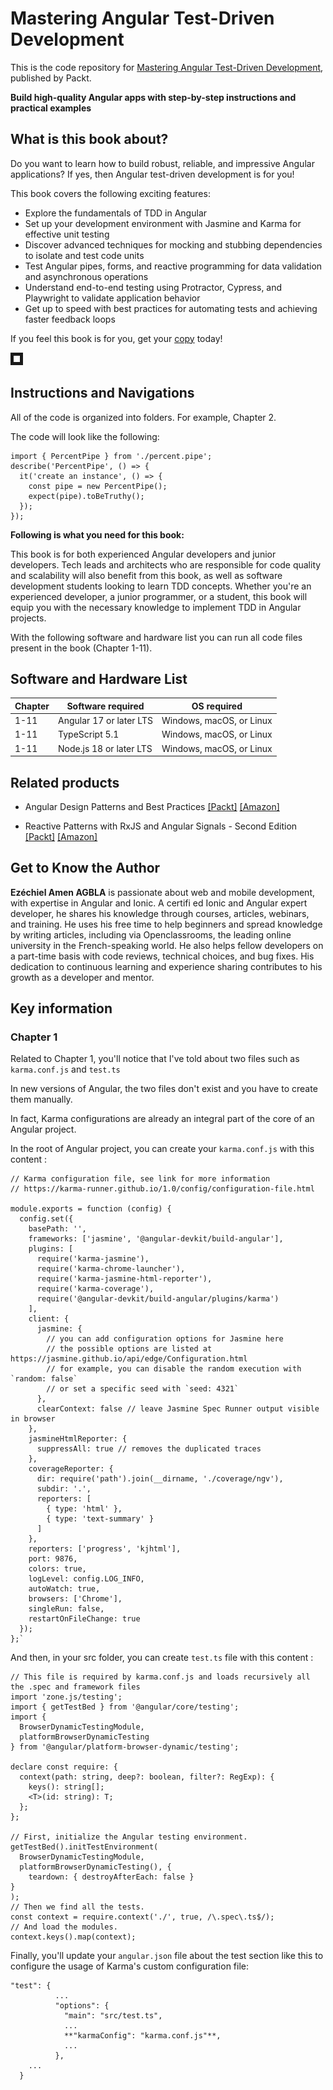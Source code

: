 # Mastering Angular Test-Driven Development

<a href="https://www.packtpub.com/en-us/product/mastering-angular-test-driven-development-9781805127932"><img src="https://content.packt.com/B21146/cover_image_small.jpg" alt="" height="256px" align="right"></a>

This is the code repository for [Mastering Angular Test-Driven Development](https://www.packtpub.com/en-us/product/mastering-angular-test-driven-development-9781805127932), published by Packt.

**Build high-quality Angular apps with step-by-step instructions and practical examples**

## What is this book about?
Do you want to learn how to build robust, reliable, and impressive Angular applications? If yes, then Angular test-driven development is for you!
	
This book covers the following exciting features:
* Explore the fundamentals of TDD in Angular
* Set up your development environment with Jasmine and Karma for effective unit testing
* Discover advanced techniques for mocking and stubbing dependencies to isolate and test code units
* Test Angular pipes, forms, and reactive programming for data validation and asynchronous operations
* Understand end-to-end testing using Protractor, Cypress, and Playwright to validate application behavior
* Get up to speed with best practices for automating tests and achieving faster feedback loops

If you feel this book is for you, get your [copy](https://www.amazon.com/dp/1805126083) today!

<a href="https://www.packtpub.com/?utm_source=github&utm_medium=banner&utm_campaign=GitHubBanner"><img src="https://raw.githubusercontent.com/PacktPublishing/GitHub/master/GitHub.png" 
alt="https://www.packtpub.com/" border="5" /></a>


## Instructions and Navigations
All of the code is organized into folders. For example, Chapter 2.

The code will look like the following:
```
import { PercentPipe } from './percent.pipe';
describe('PercentPipe', () => {
  it('create an instance', () => {
    const pipe = new PercentPipe();
    expect(pipe).toBeTruthy();
  });
});
```

**Following is what you need for this book:**

This book is for both experienced Angular developers and junior developers. Tech leads and architects who are responsible for code quality and scalability will also benefit from this book, as well as software development students looking to learn TDD concepts. Whether you're an experienced developer, a junior programmer, or a student, this book will equip you with the necessary knowledge to implement TDD in Angular projects.

With the following software and hardware list you can run all code files present in the book (Chapter 1-11).

## Software and Hardware List

| Chapter  | Software required                                       | OS required                      |
| -------- | --------------------------------------------------------| ---------------------------------|
| 1-11     | Angular 17 or later LTS                                 | Windows, macOS, or Linux         |
| 1-11     | TypeScript 5.1                                          | Windows, macOS, or Linux         |
| 1-11     | Node.js 18 or later LTS                                 | Windows, macOS, or Linux         |
  
## Related products <Other books you may enjoy>
* Angular Design Patterns and Best Practices [[Packt]](https://www.packtpub.com/en-us/product/angular-design-patterns-and-best-practices-9781837631100) [[Amazon]](https://www.amazon.com/dp/1837631972)

* Reactive Patterns with RxJS and Angular Signals - Second Edition [[Packt]](https://www.packtpub.com/en-us/product/reactive-patterns-with-rxjs-and-angular-signals-9781835083185) [[Amazon]](https://www.amazon.com/dp/1835087701)

## Get to Know the Author
**Ezéchiel Amen AGBLA** is passionate about web and mobile development, with expertise in Angular
and Ionic. A certifi ed Ionic and Angular expert developer, he shares his knowledge through courses,
articles, webinars, and training. He uses his free time to help beginners and spread knowledge by writing articles, including via Openclassrooms, the leading online university in the French-speaking world. He also helps fellow developers on a part-time basis with code reviews, technical choices, and bug fixes. His dedication to continuous learning and experience sharing contributes to his growth as a developer
and mentor.

## Key information
### Chapter 1
Related to Chapter 1, you'll notice that I've told about two files such as `karma.conf.js` and `test.ts`

In new versions of Angular, the two files don't exist and you have to create them manually.

In fact, Karma configurations are already an integral part of the core of an Angular project.

In the root of Angular project, you can create your `karma.conf.js` with this content :

    // Karma configuration file, see link for more information
    // https://karma-runner.github.io/1.0/config/configuration-file.html
    
    module.exports = function (config) {
      config.set({
        basePath: '',
        frameworks: ['jasmine', '@angular-devkit/build-angular'],
        plugins: [
          require('karma-jasmine'),
          require('karma-chrome-launcher'),
          require('karma-jasmine-html-reporter'),
          require('karma-coverage'),
          require('@angular-devkit/build-angular/plugins/karma')
        ],
        client: {
          jasmine: {
            // you can add configuration options for Jasmine here
            // the possible options are listed at https://jasmine.github.io/api/edge/Configuration.html
            // for example, you can disable the random execution with `random: false`
            // or set a specific seed with `seed: 4321`
          },
          clearContext: false // leave Jasmine Spec Runner output visible in browser
        },
        jasmineHtmlReporter: {
          suppressAll: true // removes the duplicated traces
        },
        coverageReporter: {
          dir: require('path').join(__dirname, './coverage/ngv'),
          subdir: '.',
          reporters: [
            { type: 'html' },
            { type: 'text-summary' }
          ]
        },
        reporters: ['progress', 'kjhtml'],
        port: 9876,
        colors: true,
        logLevel: config.LOG_INFO,
        autoWatch: true,
        browsers: ['Chrome'],
        singleRun: false,
        restartOnFileChange: true
      });
    };`
    
And then, in your src folder, you can create `test.ts` file with this content :

    // This file is required by karma.conf.js and loads recursively all the .spec and framework files 
    import 'zone.js/testing';
    import { getTestBed } from '@angular/core/testing';
    import {
      BrowserDynamicTestingModule,
      platformBrowserDynamicTesting
    } from '@angular/platform-browser-dynamic/testing';
    
    declare const require: {
      context(path: string, deep?: boolean, filter?: RegExp): {
        keys(): string[];
        <T>(id: string): T;
      };
    };
    
    // First, initialize the Angular testing environment.
    getTestBed().initTestEnvironment(
      BrowserDynamicTestingModule,
      platformBrowserDynamicTesting(), {
        teardown: { destroyAfterEach: false }
    }
    );
    // Then we find all the tests.
    const context = require.context('./', true, /\.spec\.ts$/);
    // And load the modules.
    context.keys().map(context);

Finally, you'll update your `angular.json` file about the test section like this to configure the usage of Karma's custom configuration file:

    "test": {
              ...
              "options": {
                "main": "src/test.ts",
                ...
                **"karmaConfig": "karma.conf.js"**,
                ...
              },
      	...
      }
